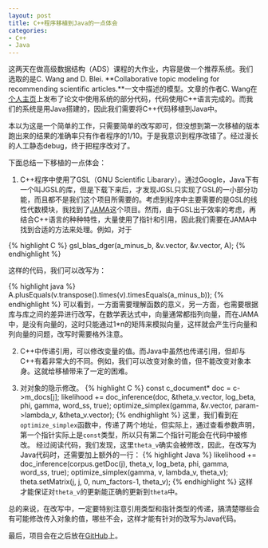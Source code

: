 ```yaml
---
layout: post
title: C++程序移植到Java的一点体会
categories:
- C++
- Java
---
```

这两天在做高级数据结构（ADS）课程的大作业，内容是做一个推荐系统。我们选取的是C. Wang and D. Blei. **Collaborative topic modeling for recommending scientific articles.**一文中描述的模型。文章的作者C. Wang在[个人主页](http://www.cs.princeton.edu/~chongw/)上发布了论文中使用系统的部分代码，代码使用C++语言完成的。而我们的系统是用Java搭建的，因此我们需要将C++代码移植到Java中。

本以为这是一个简单的工作，只需要简单的改写即可，但没想到第一次移植的版本跑出来的结果的准确率只有作者程序的1/10。于是我意识到程序改错了。经过漫长的人工静态debug，终于把程序改对了。

下面总结一下移植的一点体会：

1. C++程序中使用了GSL（GNU Scientific Libarary）。通过Google，Java下有一个叫JGSL的库，但是下载下来后，才发现JGSL只实现了GSL的一小部分功能，而且都不是我们这个项目所需要的。考虑到程序中主要需要的是GSL的线性代数模块，我找到了[JAMA](http://math.nist.gov/javanumerics/jama/)这个项目。然而，由于GSL出于效率的考虑，再结合C++语言的种种特性，大量使用了指针和引用，因此我们需要在JAMA中找到合适的方法来处理。例如，对于

{% highlight C %}
gsl_blas_dger(a_minus_b, &v.vector, &v.vector, A);
{% endhighlight %}

这样的代码，我们可以改写为：

{% highlight java %}
A.plusEquals(v.transpose().times(v).timesEquals(a_minus_b));
{% endhighlight %}
可以看到，一方面需要理解函数的意义，另一方面，也需要根据库与库之间的差异进行改写，在数学表达式中，向量通常都指列向量，而在JAMA中，是没有向量的，这时只能通过1\*n的矩阵来模拟向量，这样就会产生行向量和列向量的问题，改写时需要格外注意。

2. C++中传递引用，可以修改变量的值。而Java中虽然也传递引用，但却与C++有着非常大的不同。例如，我们可以改变对象的值，但不能改变对象本身。这就给移植带来了一定的困难。

3. 对对象的隐示修改。
{% highlight C %}
const c_document* doc =  c->m_docs[j];
likelihood += doc_inference(doc, &theta_v.vector, log_beta, phi, gamma, word_ss, true); 
optimize_simplex(gamma, &v.vector, param->lambda_v, &theta_v.vector); 
{% endhighlight %}
这里，我们看到在<code>optimize_simplex</code>函数中，传递了两个地址，但实际上，通过查看参数声明，第一个指针实际上是<code>const</code>类型，所以只有第二个指针可能会在代码中被修改。
经过阅读代码，我们发现，这里<code>theta\_v</code>确实会被修改，因此，在改写为Java代码时，还需要加上额外的一行：
{% highlight Java %}
likelihood += doc_inference(corpus.getDoc(j), theta_v, log_beta, phi, gamma, word_ss, true);
optimize_simplex(gamma, v, lambda_v, theta_v);
theta.setMatrix(j, j, 0, num_factors-1, theta_v);
{% endhighlight %}
这样才能保证对<code>theta\_v</code>的更新能正确的更新到<code>theta</code>中。

总的来说，在改写中，一定要特别注意引用类型和指针类型的传递，搞清楚哪些会有可能修改传入对象的值，哪些不会，这样才能有针对的改写为Java代码。

最后，项目会在之后放在[GitHub](http://www.github.com)上。
